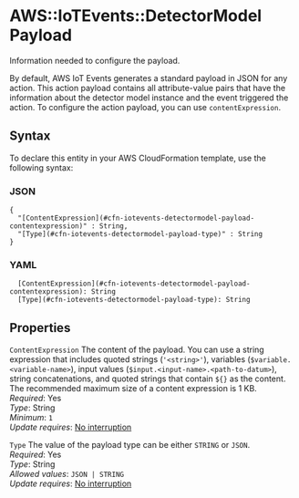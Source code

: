 # AWS::IoTEvents::DetectorModel Payload<a name="aws-properties-iotevents-detectormodel-payload"></a>

Information needed to configure the payload\.

By default, AWS IoT Events generates a standard payload in JSON for any action\. This action payload contains all attribute\-value pairs that have the information about the detector model instance and the event triggered the action\. To configure the action payload, you can use `contentExpression`\.

## Syntax<a name="aws-properties-iotevents-detectormodel-payload-syntax"></a>

To declare this entity in your AWS CloudFormation template, use the following syntax:

### JSON<a name="aws-properties-iotevents-detectormodel-payload-syntax.json"></a>

```
{
  "[ContentExpression](#cfn-iotevents-detectormodel-payload-contentexpression)" : String,
  "[Type](#cfn-iotevents-detectormodel-payload-type)" : String
}
```

### YAML<a name="aws-properties-iotevents-detectormodel-payload-syntax.yaml"></a>

```
  [ContentExpression](#cfn-iotevents-detectormodel-payload-contentexpression): String
  [Type](#cfn-iotevents-detectormodel-payload-type): String
```

## Properties<a name="aws-properties-iotevents-detectormodel-payload-properties"></a>

`ContentExpression` <a name="cfn-iotevents-detectormodel-payload-contentexpression"></a>
The content of the payload\. You can use a string expression that includes quoted strings \(`'<string>'`\), variables \(`$variable.<variable-name>`\), input values \(`$input.<input-name>.<path-to-datum>`\), string concatenations, and quoted strings that contain `${}` as the content\. The recommended maximum size of a content expression is 1 KB\.  
_Required_: Yes  
_Type_: String  
_Minimum_: `1`  
_Update requires_: [No interruption](https://docs.aws.amazon.com/AWSCloudFormation/latest/UserGuide/using-cfn-updating-stacks-update-behaviors.html#update-no-interrupt)

`Type` <a name="cfn-iotevents-detectormodel-payload-type"></a>
The value of the payload type can be either `STRING` or `JSON`\.  
_Required_: Yes  
_Type_: String  
_Allowed values_: `JSON | STRING`  
_Update requires_: [No interruption](https://docs.aws.amazon.com/AWSCloudFormation/latest/UserGuide/using-cfn-updating-stacks-update-behaviors.html#update-no-interrupt)
